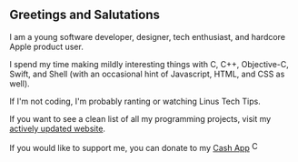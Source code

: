 ## Greetings and Salutations

I am a young software developer, designer, tech enthusiast, and hardcore Apple product user.

I spend my time making mildly interesting things with C, C++, Objective-C, Swift, and Shell (with an occasional hint of Javascript, HTML, and CSS as well).

If I'm not coding, I'm probably ranting or watching Linus Tech Tips.

If you want to see a clean list of all my programming projects, visit my [actively updated website](https://bitespotatobacks.github.io).

If you would like to support me, you can donate to my [Cash App](https://cash.app/$bitespotatobacks)
<a href="https://cash.app/$bitespotatobacks"><img src="https://upload.wikimedia.org/wikipedia/commons/thumb/c/c5/Square_Cash_app_logo.svg/1200px-Square_Cash_app_logo.svg.png" alt="Cash App" width="17" height="17"></a>
